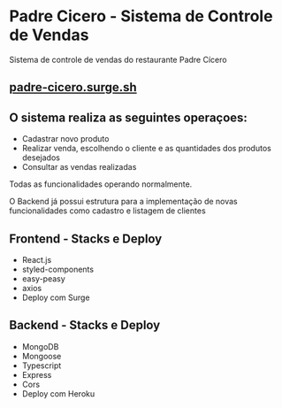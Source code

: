# Padre Cicero - Sistema de Controle de Vendas
Sistema de controle de vendas do restaurante Padre Cícero

## [padre-cicero.surge.sh](http://padre-cicero.surge.sh/)


## O sistema realiza as seguintes operaçoes:
- Cadastrar novo produto
- Realizar venda, escolhendo o cliente e as quantidades dos produtos desejados
- Consultar as vendas realizadas

Todas as funcionalidades operando normalmente.

O Backend já possui estrutura para a implementação de novas funcionalidades como cadastro  e listagem de clientes

## Frontend - Stacks e Deploy
- React.js
- styled-components
- easy-peasy
- axios
- Deploy com Surge

## Backend - Stacks e Deploy
- MongoDB
- Mongoose
- Typescript
- Express
- Cors
- Deploy com Heroku